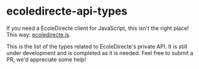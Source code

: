 # ecoledirecte-api-types

If you need a EcoleDirecte client for JavaScript, this isn't the right place! This way: [ecoledirecte.js](https://github.com/a2br/ecoledirecte.js).

This is the list of the types related to EcoleDirecte's private API. It is still under development and is completed as it is needed.
Feel free to submit a PR, we'd appreciate some help!
